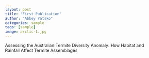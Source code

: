 ```yaml
---
layout: post
title: "First Publication"
author: "Abbey Yatsko"
categories: sample
tags: [sample]
image: arctic-1.jpg
---
```


Assessing the Australian Termite Diversity Anomaly: How Habitat and Rainfall Affect Termite Assemblages
